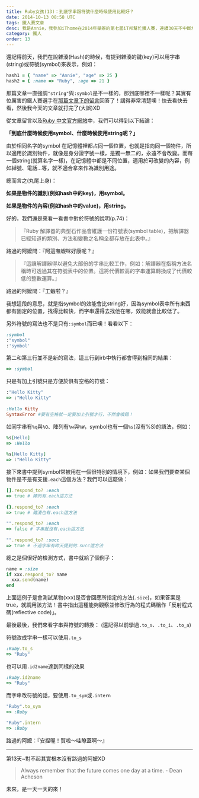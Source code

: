 ```yaml
---
title: Ruby女孩(13)：到底字串跟符號什麼時候使用比較好？
date: 2014-10-13 08:58 UTC
tags: 鐵人賽文章
desc: 我是Annie，我參加iThome在2014年舉辦的第七屆iT邦幫忙鐵人賽，連續30天不中斷地記錄自己學習Ruby的歷程，這一系列30篇文章，推薦給跟我一樣初學Ruby約半年的朋友參考。
category: 鐵人
order: 13
---
```


還記得前天，我們在說雜湊(Hash)的時候，有提到雜湊的鍵(key)可以用字串(string)或符號(symbol)來表示，例如：

~~~ruby
hash1 = { "name" => "Annie", "age" => 25 }  
hash2 = { :name => "Ruby", :age => 21 }  
~~~

那篇文章一直強調`"string"`與`:symbol`是不一樣的，那到底哪裡不一樣呢？其實有位厲害的鐵人賽選手在[那篇文章下的留言](http://ithelp.ithome.com.tw/articles/10159329)回答了！講得非常清楚噢！快去看快去看，然後我今天的文章就打完了(大誤)XD

從文章留言以及[Ruby 中文官方網站](https://www.ruby-lang.org/zh_tw/documentation/ruby-from-other-languages/)中，我們可以得到以下結論：

**「到底什麼時候使用symbol、什麼時候使用string呢？」**

由於相同名字的symbol 在記憶體裡都占同一個位置，也就是指向同一個物件，所以適用於識別物件，就像是身分證字號一樣，是獨一無二的，永遠不會改變。而每一個string(就算名字一樣)，在記憶體中都是不同位置，適用於可改變的內容，例如綽號、電話...等，就不適合拿來作為識別用途。

總而言之(丸尾上身)：

**如果是物件的識別(例如hash中的key)，用symbol。**

**如果是物件的內容(例如hash中的value)，用string。**

好的，我們還是來看一看書中對於符號的說明(p.74)：

> 『Ruby 解譯器的典型石作品會維護一份符號表(symbol table)，把解譯器已經知道的類別、方法和變數之名稱全都存放在此表中。』

路過的阿嬤問：『阿這嘸蝦咪好康呢？』

> 『這讓解譯器得以避免大部份的字串比較工作，例如：解譯器在指稱方法名稱時可透過其在符號表中的位置。這將代價較高的字串運算轉換成了代價較低的整數運算。』

路過的阿嬤問：『工蝦啦？』

我想這段的意思，就是指symbol的效能會比string好，因為symbol表中所有東西都有固定的位置，找得比較快，而字串還得去找他在哪，效能就會比較低了。

另外符號的寫法也不是只有`:symbol`而已噢！看看以下：

~~~ruby
:symbol  
:"symbol"  
:'symbol'  
~~~

第二和第三行並不是新的寫法，這三行到irb中執行都會得到相同的結果：

~~~ruby
=> :symbol  
~~~

只是有加上引號只是方便於俱有空格的符號：

~~~ruby
:"Hello Kitty"  
=> :"Hello Kitty"  
  
:Hello Kitty  
SyntaxError #要有空格就一定要加上引號才行，不然會噴錯！  
~~~

如同字串有`%q`與`%Q`、陣列有`%w`與`%W`，symbol也有一個`%s`(沒有%S)的語法，例如：

~~~ruby
%s[Hello]  
=> :Hello  
  
%s[Hello Kitty]  
=> :"Hello Kitty"  
~~~

接下來書中提到symbol常被用在一個很特別的情境下，例如：如果我們要查某個物件是不是有支援`.each`這個方法？我們可以這麼做：

~~~ruby
[].respond_to? :each  
=> true # 陣列有.each這方法  
  
{}.respond_to? :each  
=> true # 雜湊也有.each這方法  
  
"".respond_to? :each  
=> false # 字串就沒有.each這方法  
  
"".respond_to? :succ  
=> true # 不過字串有昨天提到的.succ這方法  
~~~

總之是個很好的檢測方式，書中就給了個例子：

~~~ruby
name = :size  
if xxx.respond_to? name  
  xxx.send(name)  
end  
~~~

上面這例子是會測試某物(xxx)是否會回應所指定的方法(`.size`)，如果答案是true，就調用該方法！書中指出這種能夠觀察並修改行為的程式碼稱作「反射程式碼(reflective code)」。

最後最後，我們來看字串與符號的轉換：
(還記得以前學過`.to_s`、`.to_i`、`.to_a`)

符號改成字串一樣可以使用`.to_s`

~~~ruby
:Ruby.to_s  
=> "Ruby"  
~~~

也可以用`.id2name`達到同樣的效果

~~~ruby
:Ruby.id2name  
=> "Ruby"  
~~~

而字串改符號的話，要使用`.to_sym`或`.intern`

~~~ruby
"Ruby".to_sym  
=> :Ruby  
  
"Ruby".intern  
=> :Ruby  
~~~

路過的阿嬤：『安捏喔！賀啦～哇瞭蓋啊～』

---

第13天~對不起其實根本沒有路過的阿嬤XD

> Always remember that the future comes one day at a time. - Dean Acheson

未來，是一天一天的來！
